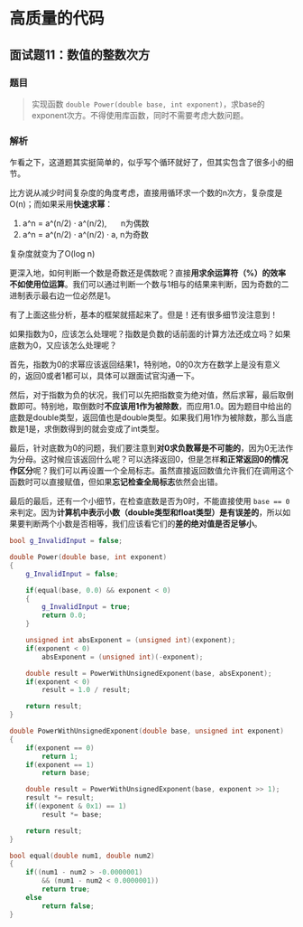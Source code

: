# 高质量的代码

## 面试题11：数值的整数次方

### 题目

> 实现函数 `double Power(double base, int exponent)`，求base的exponent次方。不得使用库函数，同时不需要考虑大数问题。

### 解析

乍看之下，这道题其实挺简单的，似乎写个循环就好了，但其实包含了很多小的细节。

比方说从减少时间复杂度的角度考虑，直接用循环求一个数的n次方，复杂度是O(n)；而如果采用**快速求幂**：

1. a^n = a^(n/2) · a^(n/2),&ensp;&ensp;&ensp; n为偶数
2. a^n = a^(n/2) · a^(n/2) · a, n为奇数

复杂度就变为了O(log n)

更深入地，如何判断一个数是奇数还是偶数呢？直接**用求余运算符（%）的效率不如使用位运算**。我们可以通过判断一个数与1相与的结果来判断，因为奇数的二进制表示最右边一位必然是1。

有了上面这些分析，基本的框架就搭起来了。但是！还有很多细节没注意到！

如果指数为0，应该怎么处理呢？指数是负数的话前面的计算方法还成立吗？如果底数为0，又应该怎么处理呢？

首先，指数为0的求幂应该返回结果1，特别地，0的0次方在数学上是没有意义的，返回0或者1都可以，具体可以跟面试官沟通一下。

然后，对于指数为负的状况，我们可以先把指数变为绝对值，然后求幂，最后取倒数即可。特别地，取倒数时**不应该用1作为被除数**，而应用1.0。因为题目中给出的底数是double类型，返回值也是double类型。如果我们用1作为被除数，那么当底数是1是，求倒数得到的就会变成了int类型。

最后，针对底数为0的问题，我们要注意到**对0求负数幂是不可能的**，因为0无法作为分母。这时候应该返回什么呢？可以选择返回0，但是怎样**和正常返回0的情况作区分**呢？我们可以再设置一个全局标志。虽然直接返回数值允许我们在调用这个函数时可以直接赋值，但如果**忘记检查全局标志**依然会出错。

最后的最后，还有一个小细节，在检查底数是否为0时，不能直接使用 `base == 0` 来判定。因为**计算机中表示小数（double类型和float类型）是有误差的**，所以如果要判断两个小数是否相等，我们应该看它们的**差的绝对值是否足够小**。

```c++
bool g_InvalidInput = false;

double Power(double base, int exponent)
{
    g_InvalidInput = false;

    if(equal(base, 0.0) && exponent < 0)
    {
        g_InvalidInput = true;
        return 0.0;
    }

    unsigned int absExponent = (unsigned int)(exponent);
    if(exponent < 0)
        absExponent = (unsigned int)(-exponent);

    double result = PowerWithUnsignedExponent(base, absExponent);
    if(exponent < 0)
        result = 1.0 / result;

    return result;
}

double PowerWithUnsignedExponent(double base, unsigned int exponent)
{
    if(exponent == 0)
        return 1;
    if(exponent == 1)
        return base;

    double result = PowerWithUnsignedExponent(base, exponent >> 1);
    result *= result;
    if((exponent & 0x1) == 1)
        result *= base;

    return result;
}

bool equal(double num1, double num2)
{
    if((num1 - num2 > -0.0000001)
        && (num1 - num2 < 0.0000001))
        return true;
    else
        return false;
}
```
